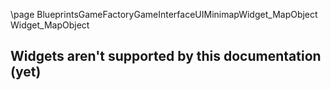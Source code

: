 \page BlueprintsGameFactoryGameInterfaceUIMinimapWidget_MapObject Widget_MapObject
## Widgets aren't supported by this documentation (yet)
